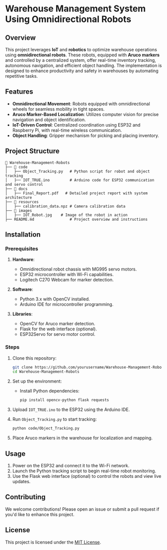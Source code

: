 # Warehouse Management System Using Omnidirectional Robots

## Overview

This project leverages **IoT** and **robotics** to optimize warehouse operations using **omnidirectional robots**. These robots, equipped with **Aruco markers** and controlled by a centralized system, offer real-time inventory tracking, autonomous navigation, and efficient object handling. The implementation is designed to enhance productivity and safety in warehouses by automating repetitive tasks.

## Features

- **Omnidirectional Movement**: Robots equipped with omnidirectional wheels for seamless mobility in tight spaces.
- **Aruco Marker-Based Localization**: Utilizes computer vision for precise navigation and object identification.
- **IoT-Driven Control**: Centralized coordination using ESP32 and Raspberry Pi, with real-time wireless communication.
- **Object Handling**: Gripper mechanism for picking and placing inventory.

## Project Structure

```plaintext
📂 Warehouse-Management-Robots
├── 📁 code
│   ├── Object_Tracking.py   # Python script for robot and object tracking
│   ├── IOT_TRUE.ino         # Arduino code for ESP32 communication and servo control
├── 📁 docs
│   ├── Final_Report.pdf   # Detailed project report with system architecture
├── 📁 resources
│   ├── calibration_data.npz # Camera calibration data
├── 📁 images
│   ├── IOT_Robot.jpg    # Image of the robot in action
├── README.md                # Project overview and instructions

```
## Installation

### Prerequisites

1. **Hardware**:
   - Omnidirectional robot chassis with MG995 servo motors.
   - ESP32 microcontroller with Wi-Fi capabilities.
   - Logitech C270 Webcam for marker detection.

2. **Software**:
   - Python 3.x with OpenCV installed.
   - Arduino IDE for microcontroller programming.

3. **Libraries**:
   - OpenCV for Aruco marker detection.
   - Flask for the web interface (optional).
   - ESP32Servo for servo motor control.

### Steps

1. Clone this repository:
   ```bash
   git clone https://github.com/yourusername/Warehouse-Management-Robots.git
   cd Warehouse-Management-Robots
    ```
2. Set up the environment:
   - Install Python dependencies:
     ```bash
     pip install opencv-python flask requests
     ```

3. Upload `IOT_TRUE.ino` to the ESP32 using the Arduino IDE.

4. Run `Object_Tracking.py` to start tracking:
   ```bash
   python code/Object_Tracking.py
    ```
5. Place Aruco markers in the warehouse for localization and mapping.

## Usage

1. Power on the ESP32 and connect it to the Wi-Fi network.
2. Launch the Python tracking script to begin real-time robot monitoring.
3. Use the Flask web interface (optional) to control the robots and view live updates.

## Contributing

We welcome contributions! Please open an issue or submit a pull request if you'd like to enhance this project.

## License

This project is licensed under the [MIT License](LICENSE).
